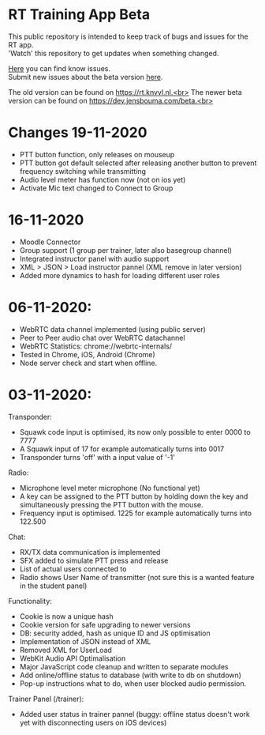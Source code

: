 # RT Training App Beta

This public repository is intended to keep track of bugs and issues for the RT app.<br>
'Watch' this repository to get updates when something changed.

<a href="https://github.com/jensbouma/RT-issuetracker/issues" target="_blank">Here</a> you can find know issues.<br>
Submit new issues about the beta version <a href="https://github.com/jensbouma/RT-issuetracker/issues/new" target="_blank">here</a>.

The old version can be found on https://rt.knvvl.nl.<br>
The newer beta version can be found on https://dev.jensbouma.com/beta.<br>
# Changes 19-11-2020
- PTT button function, only releases on mouseup
- PTT button got default selected after releasing another button to prevent frequency switching while transmitting
- Audio level meter has function now (not on ios yet)
- Activate Mic text changed to Connect to Group

# 16-11-2020
- Moodle Connector
- Group support (1 group per trainer, later also basegroup channel)
- Integrated instructor panel with audio support
- XML > JSON > Load instructor pannel (XML remove in later version)
- Added more dynamics to hash for loading different user roles

# 06-11-2020:
- WebRTC data channel implemented (using public server)
- Peer to Peer audio chat over WebRTC datachannel
- WebRTC Statistics: chrome://webrtc-internals/
- Tested in Chrome, iOS, Android (Chrome)
- Node server check and start when offline.

# 03-11-2020:
Transponder:
- Squawk code input is optimised, its now only possible to enter 0000 to 7777
- A Squawk input of 17 for example automatically turns into 0017
- Transponder turns 'off' with a input value of '-1'

Radio:
- Microphone level meter microphone (No functional yet)
- A key can be assigned to the PTT button by holding down the key and simultaneously pressing the PTT button with the mouse.
- Frequency input is optimised. 1225 for example automatically turns into 122.500

Chat:
- RX/TX data communication is implemented
- SFX added to simulate PTT press and release
- List of actual users connected to
- Radio shows User Name of transmitter (not sure this is a wanted feature in the student panel)

Functionality:
- Cookie is now a unique hash
- Cookie version for safe upgrading to newer versions
- DB: security added, hash as unique ID and JS optimisation
- Implementation of JSON instead of XML
- Removed XML for UserLoad
- WebKit Audio API Optimalisation
- Major JavaScript code cleanup and written to separate modules
- Add online/offline status to database (with write to db on shutdown)
- Pop-up instructions what to do, when user blocked audio permission.

Trainer Panel (/trainer):
- Added user status in trainer pannel (buggy: offline status doesn't work yet with disconnecting users on iOS devices)
